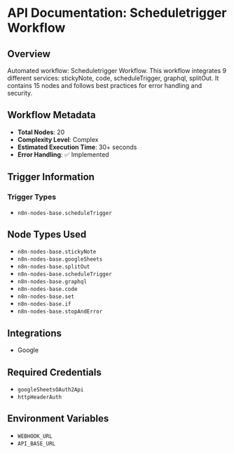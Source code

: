 # API Documentation: Scheduletrigger Workflow

## Overview
Automated workflow: Scheduletrigger Workflow. This workflow integrates 9 different services: stickyNote, code, scheduleTrigger, graphql, splitOut. It contains 15 nodes and follows best practices for error handling and security.

## Workflow Metadata
- **Total Nodes**: 20
- **Complexity Level**: Complex
- **Estimated Execution Time**: 30+ seconds
- **Error Handling**: ✅ Implemented

## Trigger Information
### Trigger Types
- `n8n-nodes-base.scheduleTrigger`

## Node Types Used
- `n8n-nodes-base.stickyNote`
- `n8n-nodes-base.googleSheets`
- `n8n-nodes-base.splitOut`
- `n8n-nodes-base.scheduleTrigger`
- `n8n-nodes-base.graphql`
- `n8n-nodes-base.code`
- `n8n-nodes-base.set`
- `n8n-nodes-base.if`
- `n8n-nodes-base.stopAndError`

## Integrations
- Google

## Required Credentials
- `googleSheetsOAuth2Api`
- `httpHeaderAuth`

## Environment Variables
- `WEBHOOK_URL`
- `API_BASE_URL`
